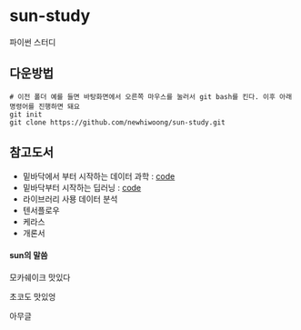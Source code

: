 ﻿# sun-study

파이썬 스터디

## 다운방법

```
# 이전 폴더 예를 들면 바탕화면에서 오른쪽 마우스를 눌러서 git bash를 킨다. 이후 아래 명령어를 진행하면 돼요
git init
git clone https://github.com/newhiwoong/sun-study.git
```

## 참고도서
- 밑바닥에서 부터 시작하는 데이터 과학 : [code](https://github.com/Insight-book/data-science-from-scratch/tree/master/code-python3)
- 밑바닥부터 시작하는 딥러닝 : [code](https://github.com/WegraLee/deep-learning-from-scratch)
- 라이브러리 사묭 데이터 분석
- 텐서플로우
- 케라스
- 개론서

#### sun의 말씀
모카쉐이크 맛있다

초코도 맛있엉

아무글
